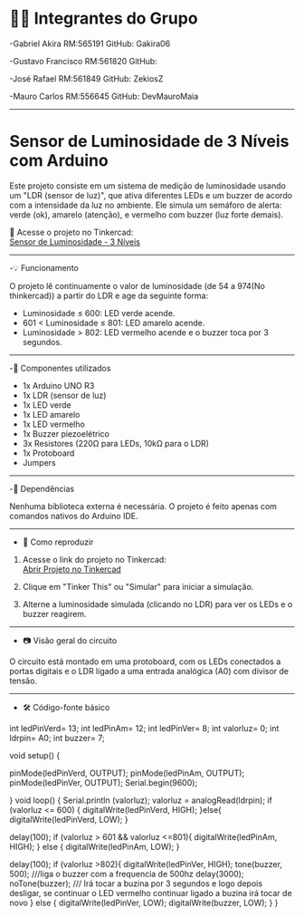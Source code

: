 # 🧑‍💻 Integrantes do Grupo
-Gabriel Akira           RM:565191           GitHub: Gakira06

-Gustavo Francisco       RM:561820           GitHub:

-José Rafael             RM:561849           GitHub: ZekiosZ

-Mauro Carlos            RM:556645           GitHub: DevMauroMaia

---

# Sensor de Luminosidade de 3 Níveis com Arduino

Este projeto consiste em um sistema de medição de luminosidade usando um "LDR (sensor de luz)", que ativa diferentes LEDs e um buzzer de acordo com a intensidade da luz no ambiente. Ele simula um semáforo de alerta: verde (ok), amarelo (atenção), e vermelho com buzzer (luz forte demais).

🔗 Acesse o projeto no Tinkercad:  
[Sensor de Luminosidade - 3 Níveis](https://www.tinkercad.com/things/4Envz2lJSud-sensor-de-luminosidade-3-niveis-?sharecode=Re9cIGe-s3GCfMcCq9KdghMA0Hda6GjprUWEYPvTazk)

---

-💡 Funcionamento

O projeto lê continuamente o valor de luminosidade (de 54 a 974(No thinkercad)) a partir do LDR e age da seguinte forma:

- Luminosidade ≤ 600: LED verde acende.
- 601 < Luminosidade ≤ 801: LED amarelo acende.
- Luminosidade > 802: LED vermelho acende e o buzzer toca por 3 segundos.

---

-🧰 Componentes utilizados

- 1x Arduino UNO R3
- 1x LDR (sensor de luz)
- 1x LED verde
- 1x LED amarelo
- 1x LED vermelho
- 1x Buzzer piezoelétrico
- 3x Resistores (220Ω para LEDs, 10kΩ para o LDR)
- 1x Protoboard
- Jumpers

---

-🧩 Dependências

Nenhuma biblioteca externa é necessária. O projeto é feito apenas com comandos nativos do Arduino IDE.

---

- 🚀 Como reproduzir

1. Acesse o link do projeto no Tinkercad:  
   [Abrir Projeto no Tinkercad](https://www.tinkercad.com/things/4Envz2lJSud-sensor-de-luminosidade-3-niveis-?sharecode=Re9cIGe-s3GCfMcCq9KdghMA0Hda6GjprUWEYPvTazk)

2. Clique em "Tinker This" ou "Simular" para iniciar a simulação.

3. Alterne a luminosidade simulada (clicando no LDR) para ver os LEDs e o buzzer reagirem.

---

- 📷 Visão geral do circuito

O circuito está montado em uma protoboard, com os LEDs conectados a portas digitais e o LDR ligado a uma entrada analógica (A0) com divisor de tensão.

---

- 🛠 Código-fonte básico

int ledPinVerd= 13;
int ledPinAm= 12;
int ledPinVer= 8;
int valorluz= 0;
int ldrpin= A0;
int buzzer= 7;

void setup()
{

pinMode(ledPinVerd, OUTPUT);
pinMode(ledPinAm, OUTPUT);
pinMode(ledPinVer, OUTPUT);
Serial.begin(9600);

}
void loop()
{
Serial.println (valorluz);
valorluz = analogRead(ldrpin);
 if (valorluz <= 600) {
    digitalWrite(ledPinVerd, HIGH);
  }else{
       digitalWrite(ledPinVerd, LOW);
   }

delay(100);
  if (valorluz > 601 && valorluz <=801){
    digitalWrite(ledPinAm, HIGH);
  } else {
    digitalWrite(ledPinAm, LOW);
}

delay(100);
  if (valorluz >802){
    digitalWrite(ledPinVer, HIGH);
    tone(buzzer, 500);  ///liga o buzzer com a frequencia de 500hz
    delay(3000);
    noTone(buzzer); /// Irá tocar a buzina por 3 segundos e logo depois desligar, se continuar o LED vermelho continuar ligado a buzina irá tocar de novo
  } else {
    digitalWrite(ledPinVer, LOW);
    digitalWrite(buzzer, LOW);
}
}
